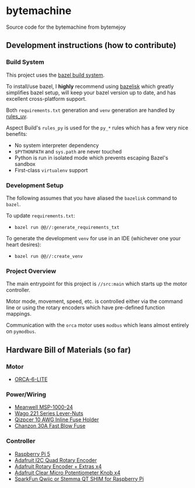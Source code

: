 # bytemachine
Source code for the bytemachine from bytemejoy

## Development instructions (how to contribute)

### Build System

This project uses the [bazel build system](https://bazel.build/).

To install/use bazel, I **highly** recommend using [bazelisk](https://github.com/bazelbuild/bazelisk) which greatly
simplifies bazel setup, will keep your bazel version up to date, and has
excellent cross-platform support.

Both `requirements.txt` generation and `venv` generation are handled by
[rules_uv](https://github.com/theoremlp/rules_uv).

Aspect Build's `rules_py` is used for the `py_*` rules which has a few very 
nice benefits:
* No system interpreter dependency
* `$PYTHONPATH` and `sys.path` are never touched
* Python is run in isolated mode which prevents escaping Bazel's sandbox
* First-class `virtualenv` support

### Development Setup

The following assumes that you have aliased the `bazelisk` command to `bazel`.

To update `requirements.txt`:
* `bazel run @@//:generate_requirements_txt`

To generate the development `venv` for use in an IDE (whichever one your heart
desires):
* `bazel run @@//:create_venv`

### Project Overview

The main entrypoint for this project is `//src:main` which starts up the motor
controller.

Motor mode, movement, speed, etc. is controlled either via the command line or
using the rotary encoders which have pre-defined function mappings.

Communication with the `orca` motor uses `modbus` which leans almost entirely
on `pymodbus`.


## Hardware Bill of Materials (so far)

### Motor
* [ORCA-6-LITE](https://irisdynamics.com/products/orca-series)

### Power/Wiring
* [Meanwell MSP-1000-24](https://www.digikey.ca/en/products/detail/mean-well-usa-inc/MSP-1000-24/9602709)
* [Wago 221 Series Lever-Nuts](https://www.wago.com/us/lp-221)
* [Qizpcer 10 AWG Inline Fuse Holder](https://www.amazon.com/dp/B08K3NLV27?ref=ppx_yo2ov_dt_b_product_details&th=1)
* [Chanzon 30A Fast Blow Fuse](https://www.amazon.com/dp/B083QHLRDH)

### Controller
* [Raspberry Pi 5](https://www.raspberrypi.com/products/raspberry-pi-5/)
* [Adafruit I2C Quad Rotary Encoder](https://www.adafruit.com/product/5752)
* [Adafruit Rotary Encoder + Extras x4](https://www.adafruit.com/product/377)
* [Adafruit Clear Micro Potentiometer Knob x4](https://www.adafruit.com/product/5676)
* [SparkFun Qwiic or Stemma QT SHIM for Raspberry Pi](https://www.adafruit.com/product/4463)
